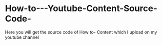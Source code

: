 # How-to---Youtube-Content-Source-Code-
Here you will get the source code of How to- Content which I upload on my youtube channel 
